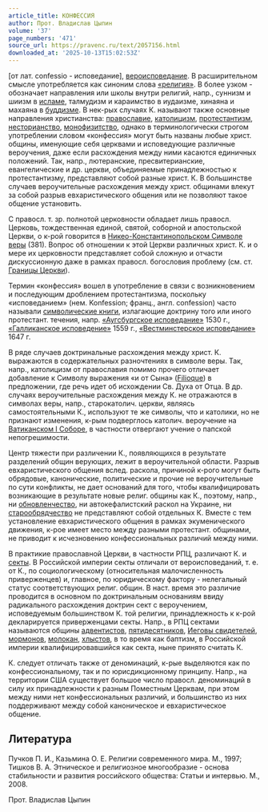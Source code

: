 ```yaml
---
article_title: КОНФЕССИЯ
author: Прот. Владислав Цыпин
volume: '37'
page_numbers: '471'
source_url: https://pravenc.ru/text/2057156.html
downloaded_at: '2025-10-13T15:02:53Z'
---
```


[от лат. confessio - исповедание], [вероисповедание](https://pravenc.ru/text/вероисповедание.html). В расширительном смысле употребляется как синоним слова [«религия»](<https://pravenc.ru/text/ религия .html>). В более узком - обозначает направления или школы внутри религий, напр., суннизм и шиизм в [исламе](https://pravenc.ru/text/исламе.html), талмудизм и караимство в иудаизме, хинаяна и махаяна в [буддизме](https://pravenc.ru/text/Буддизм.html). В нек-рых случаях К. называют также основные направления христианства: [православие](https://pravenc.ru/text/православие.html), [католицизм](https://pravenc.ru/text/католицизм.html), [протестантизм](https://pravenc.ru/text/протестантизм.html), [несторианство](https://pravenc.ru/text/несторианство.html), [монофизитство](https://pravenc.ru/text/монофизитство.html), однако в терминологически строгом употреблении словом «конфессия» могут быть названы любые христ. общины, именующие себя церквами и исповедующие различные вероучения, даже если расхождения между ними касаются единичных положений. Так, напр., лютеранские, пресвитерианские, евангелические и др. церкви, объединяемые принадлежностью к протестантизму, представляют собой разные христ. К. В большинстве случаев вероучительные расхождения между христ. общинами влекут за собой разрыв евхаристического общения или не позволяют такое общение установить.

С правосл. т. зр. полнотой церковности обладает лишь правосл. Церковь, тождественная единой, святой, соборной и апостольской Церкви, о к-рой говорится в [Никео-Константинопольском Символе веры](<https://pravenc.ru/text/Никео-Константинопольский Символ веры.html>) (381). Вопрос об отношении к этой Церкви различных христ. К. и о мере их церковности представляет собой сложную и отчасти дискуссионную даже в рамках правосл. богословия проблему (см. ст. [Границы Церкви](<https://pravenc.ru/text/Границы Церкви.html>)).

Термин «конфессия» вошел в употребление в связи с возникновением и последующим дроблением протестантизма, поскольку «исповеданием» (нем. Konfession; франц., англ. confession) часто называли [символические книги](<https://pravenc.ru/text/символические книги.html>), излагающие доктрину того или иного протестант. течения, напр. [«Аугсбургское исповедание»](<https://pravenc.ru/text/ Аугсбургское исповедание .html>) 1530 г., [«Галликанское исповедение»](<https://pravenc.ru/text/ Галликанское исповедение .html>) 1559 г., [«Вестминстерское исповедание»](<https://pravenc.ru/text/ Вестминстерское исповедание .html>) 1647 г.

В ряде случаев доктринальные расхождения между христ. К. выражаются в содержательных разночтениях в символе веры. Так, напр., католицизм от православия помимо прочего отличает добавление к Символу выражения «и от Сына» ([Filioque](https://pravenc.ru/text/Filioque.html)) в предложении, где речь идет об исхождении Св. Духа от Отца. В др. случаях вероучительные расхождения между К. не отражаются в символах веры, напр., старокатолич. церкви, являясь самостоятельными К., используют те же символы, что и католики, но не признают изменения, к-рым подверглось католич. вероучение на [Ватиканском I Соборе](<https://pravenc.ru/text/Ватиканский I Собор.html>), в частности отвергают учение о папской непогрешимости.

Центр тяжести при различении К., появляющихся в результате разделений общин верующих, лежит в вероучительной области. Разрыв евхаристического общения вслед. раскола, причиной к-рого могут быть обрядовые, канонические, политические и прочие не вероучительные по сути конфликты, не дает оснований для того, чтобы квалифицировать возникающие в результате новые религ. общины как К., поэтому, напр., ни [обновленчество](https://pravenc.ru/text/обновленчество.html), ни автокефалистский раскол на Украине, ни [старообрядчество](https://pravenc.ru/text/старообрядчество.html) не представляют собой отдельных К. Вместе с тем установление евхаристического общения в рамках экуменического движения, к-рое имеет место между разными протестант. общинами, не приводит к исчезновению конфессиональных различий между ними.

В практикие православной Церкви, в частности РПЦ, различают К. и [секты](https://pravenc.ru/text/секты.html). В Российской империи секты отличали от вероисповеданий, т. е. от К., по социологическому (относительная малочисленность приверженцев) и, главное, по юридическому фактору - нелегальный статус соответствующих религ. общин. В наст. время это различие проводится в основном по доктринальным основаниям ввиду радикального расхождения доктрин сект с вероучением, исповедуемым большинством К. той религии, принадлежность к к-рой декларируется приверженцами секты. Напр., в РПЦ сектами называются общины [адвентистов](https://pravenc.ru/text/АДВЕНТИСТЫ.html), [пятидесятников](https://pravenc.ru/text/пятидесятников.html), [Иеговы свидетелей](<https://pravenc.ru/text/Иеговы Свидетели.html>), [мормонов](https://pravenc.ru/text/мормонов.html), [молокан](https://pravenc.ru/text/молокан.html), [хлыстов](https://pravenc.ru/text/хлыстов.html), в то время как баптизм, в Российской империи квалифицировавшийся как секта, ныне принято считать К.

К. следует отличать также от деноминаций, к-рые выделяются как по конфессиональному, так и по юрисдикционному принципу. Напр., на территории США существует большое число правосл. деноминаций в силу их принадлежности к разным Поместным Церквам, при этом между ними нет конфессиональных различий, и большинство из них поддерживают между собой каноническое и евхаристическое общение.

## Литература

Пучков П. И., Казьмина О. Е. Религии современного мира. М., 1997; Тишков В. А. Этническое и религиозное многообразие - основа стабильности и развития российского общества: Статьи и интервью. М., 2008.

Прот. Владислав Цыпин
